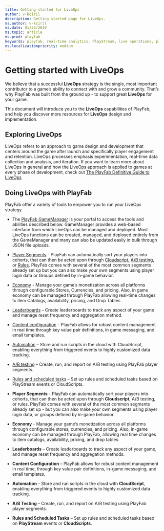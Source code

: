 ```yaml
---
title: Getting started for LiveOps
author: v-kciril
description: Getting started page for LiveOps.
ms.author: v-kciril
ms.date: 01/25/2019
ms.topic: article
ms.prod: playfab
keywords: playfab, real-time analytics, PlayStream, live operations, player behaviors, event archiving, data export, player data, webhooks, analytic reporting, reports
ms.localizationpriority: medium
---
```


# Getting started with LiveOps

We believe that a successful **LiveOps** strategy is the single, most important contributor to a game’s ability to connect with and grow a community. That’s why PlayFab was built from the ground up -  to support great **LiveOps** for your game.

This document will introduce you to the **LiveOps** capabilities of PlayFab, and help you discover more resources for **LiveOps** design and implementation.


## Exploring LiveOps

LiveOps refers to an approach to game design and development that centers around the game after launch and specifically player engagement and retention. LiveOps processes emphasis experimentation, real-time data collection and analysis, and iteration. If you want to learn more about LiveOps in general and how the LiveOps approach is applied to games at every phase of development, check out [The PlayFab Definitive Guide to LiveOps](liveops-handbook.md)

## Doing LiveOps with PlayFab

PlayFab offer a variety of tools to empower you to run your LiveOps strategy. 

- The [PlayFab GameManager](.../.../features/config/gamemanager/quickstart.md) is your portal to access the tools and abilities described below. GameManager provides a web-based interface from which LiveOps can be managed and deployed. Most LiveOps functions can be created, managed, and deployed entirely from the GameManager and many can also be updated easily in bulk through JSON file uploads.
- [Player Segments](.../features/data/playerdata/player-segments.md) - PlayFab can automatically sort your players into cohorts, that can then be acted upon through [Cloudscript](.../features/automation/cloudscript/quickstart.md), [A/B testing](.../features/analytics/ab-testing/quickstart.md), or [Rules](.../features/automation/actions-rules/quickstart.md). PlayFab comes with several of the most common segments already set up but you can also make your own segments using player login data or Groups defined by in-game behavior.
- [Economy](.../features/commerce/economy/quickstart.md) - Manage your game’s monetization across all platforms through configurable Stores, Currencies, and pricing. Also, in game economy can be managed through PlayFab allowing real-time changes to item Catalogs, availability, pricing, and Drop Tables.
- [Leaderboards](.../features/social/tournaments-leaderboards/quickstart.md) – Create leaderboards to track any aspect of your game and manage reset frequency and aggregation method.
- [Content configuration](.../features/config/titledata/quickstart.md) – PlayFab allows for robust content management in real time through key value pair definitions, in game messaging, and email templates.
- [Automation](.../features/automation/cloudscript/quickstart.md) – Store and run scripts in the cloud with CloudScript, enabling everything from triggered events to highly customized data tracking.
- [A/B testing](.../features/analytics/ab-testing/quickstart.md) – Create, run, and report on A/B testing using PlayFab player segments.
- [Rules and scheduled tasks](.../features/automation/actions-rules/quickstart.md) – Set up rules and scheduled tasks based on PlayStream events or CloudScripts.

- **Player Segments** - PlayFab can automatically sort your players into cohorts, that can then be acted upon through **Cloudscript**, A/B testing, or rules. PlayFab comes with several of the most common segments already set up - but you can also make your own segments using player login data, or groups defined by in-game behavior.
- **Economy** - Manage your game’s monetization across all platforms through configurable stores, currencies, and pricing. Also, in-game economy can be managed through PlayFab, allowing real time changes to item catalogs, availability, pricing, and drop tables.
- **Leaderboards** – Create leaderboards to track any aspect of your game, and manage reset frequency and aggregation methods.
- **Content Configuration** – PlayFab allows for robust content management in real time, through key value pair definitions, in-game messaging, and email templates.
- **Automation** – Store and run scripts in the cloud with **CloudScript**, enabling everything from triggered events to highly customized data tracking.
- **A/B Testing** – Create, run, and report on A/B testing using PlayFab player segments.
- **Rules and Scheduled Tasks** – Set up rules and scheduled tasks based on **PlayStream** events or **CloudScripts**.
